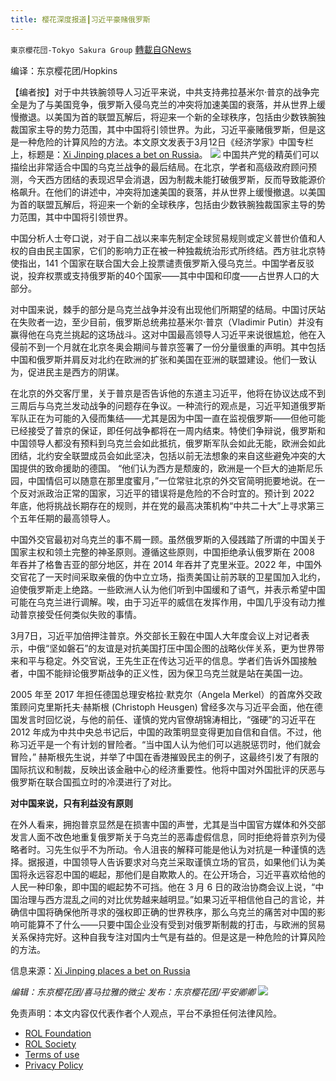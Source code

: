 ```yaml
---
title: 樱花深度报道┃习近平豪赌俄罗斯
---
```

`東京櫻花団-Tokyo Sakura Group` [轉載自GNews](https://gnews.org/zh-hans/2183595/)

编译：东京樱花团/Hopkins

【编者按】对于中共铁腕领导人习近平来说，中共支持弗拉基米尔·普京的战争完全是为了与美国竞争，俄罗斯入侵乌克兰的冲突将加速美国的衰落，并从世界上缓慢撤退。以美国为首的联盟瓦解后，将迎来一个新的全球秩序，包括由少数铁腕独裁国家主导的势力范围，其中中国将引领世界。为此，习近平豪赌俄罗斯，但是这是一种危险的计算风险的方法。本文原文发表于3月12日《经济学家》中国专栏上，标题是：[Xi Jinping places a bet on Russia](https://www.economist.com/china/2022/03/12/xi-jinping-places-a-bet-on-russia)。
![](https://assets.gnews.org/wp-content/uploads/2022/03/image-1946.png)
中国共产党的精英们可以描绘出非常适合中国的乌克兰战争的最后结局。在北京，学者和高级政府顾问预测，今天西方团结的表现迟早会消退，因为制裁未能打破俄罗斯，反而导致能源价格飙升。在他们的讲述中，冲突将加速美国的衰落，并从世界上缓慢撤退。以美国为首的联盟瓦解后，将迎来一个新的全球秩序，包括由少数铁腕独裁国家主导的势力范围，其中中国将引领世界。

中国分析人士夸口说，对于自二战以来率先制定全球贸易规则或定义普世价值和人权的自由民主国家，它们的影响力正在被一种独裁统治形式所终结。西方驻北京特使指出，141 个国家在联合国大会上投票谴责俄罗斯入侵乌克兰。中国学者反驳说，投弃权票或支持俄罗斯的40个国家——其中中国和印度——占世界人口的大部分。

对中国来说，棘手的部分是乌克兰战争并没有出现他们所期望的结局。中国讨厌站在失败者一边，至少目前，俄罗斯总统弗拉基米尔·普京（Vladimir Putin）并没有赢得他在乌克兰挑起的这场战斗。这对中国最高领导人习近平来说很尴尬，他在入侵前不到一个月就在北京冬奥会期间与普京签署了一份分量很重的声明。其中包括中国和俄罗斯并肩反对北约在欧洲的扩张和美国在亚洲的联盟建设。他们一致认为，促进民主是西方的阴谋。

在北京的外交客厅里，关于普京是否告诉他的东道主习近平，他将在协议达成不到三周后与乌克兰发动战争的问题存在争议。一种流行的观点是，习近平知道俄罗斯军队正在为可能的入侵而集结——尤其是因为中国一直在监视俄罗斯——但他可能已经接受了普京的保证，即任何战争都将在一周内结束。特使们争辩说，俄罗斯和中国领导人都没有预料到乌克兰会如此抵抗，俄罗斯军队会如此无能，欧洲会如此团结，北约安全联盟成员会如此坚决，包括以前无法想象的来自这些避免冲突的大国提供的致命援助的德国。 “他们认为西方是颓废的，欧洲是一个巨大的迪斯尼乐园，中国情侣可以随意在那里度蜜月，”一位常驻北京的外交官简明扼要地说。在一个反对派政治正常的国家，习近平的错误将是危险的不合时宜的。预计到 2022 年底，他将挑战长期存在的规则，并在党的最高决策机构“中共二十大”上寻求第三个五年任期的最高领导人。

中国外交官最初对乌克兰的事不屑一顾。虽然俄罗斯的入侵践踏了所谓的中国关于国家主权和领土完整的神圣原则。遵循这些原则，中国​​拒绝承认俄罗斯在 2008 年吞并了格鲁吉亚的部分地区，并在 2014 年吞并了克里米亚。2022 年，中国外交官花了一天时间采取亲俄的伪中立立场，指责美国让前苏联的卫星国加入北约，迫使俄罗斯走上绝路。一些欧洲人认为他们听到中国缓和了语气，并表示希望中国可能在乌克兰进行调解。唉，由于习近平的威信在发挥作用，中国几乎没有动力推动普京接受任何类似失败的事情。

3月7日，习近平加倍押注普京。外交部长王毅在中国人大年度会议上对记者表示，中俄“坚如磐石”的友谊是对抗美国打压中国企图的战略伙伴关系，更为世界带来和平与稳定。外交官说，王先生正在传达习近平的信息。学者们告诉外国接触者，中国不能辩论俄罗斯战争的正义性，因为保卫乌克兰就是站在美国一边。

2005 年至 2017 年担任德国总理安格拉·默克尔（Angela Merkel）的首席外交政策顾问克里斯托夫·赫斯根 (Christoph Heusgen) 曾经多次与习近平会面，他在德国发言时回忆说，与他的前任、谨慎的党内官僚胡锦涛相比，“强硬”的习近平在 2012 年成为中共中央总书记后，中国的政策明显变得更加自信和自信。不过，他称习近平是一个有计划的冒险者。“当中国人认为他们可以逃脱惩罚时，他们就会冒险，” 赫斯根先生说，并举了中国在香港摧毁民主的例子，这最终引发了有限的国际抗议和制裁，反映出该金融中心的经济重要性。他将中国对外国批评的厌恶与俄罗斯在联合国孤立时的冷漠进行了对比。

**对中国来说，只有利益没有原则**

在外人看来，拥抱普京显然是在损害中国的声誉，尤其是当中国官方媒体和外交部发言人面不改色地重复俄罗斯关于乌克兰的恶毒虚假信息，同时拒绝将普京列为侵略者时。习先生似乎不为所动。令人沮丧的解释可能是他认为对抗是一种谨慎的选择。据报道，中国领导人告诉要求对乌克兰采取谨慎立场的官员，如果他们认为美国将永远容忍中国的崛起，那他们是自欺欺人的。在公开场合，习近平喜欢给他的人民一种印象，即中国的崛起势不可挡。他在 3 月 6 日的政治协商会议上说，“中国治理与西方混乱之间的对比优势越来越明显。”如果习近平相信他自己的言论，并确信中国将确保他所寻求的强权即正确的世界秩序，那么乌克兰的痛苦对中国的影响可能算不了什么——只要中国企业没有受到对俄罗斯制裁的打击，与欧洲的贸易关系保持完好。这种自我专注对国内士气是有益的。但是这是一种危险的计算风险的方法。

信息来源：[Xi Jinping places a bet on Russia](https://www.economist.com/china/2022/03/12/xi-jinping-places-a-bet-on-russia)

*编辑：东京樱花团/喜马拉雅的微尘
发布：东京樱花团/平安卿卿*
![](https://assets.gnews.org/wp-content/uploads/2022/03/%E4%BA%8C%E7%BB%B4%E7%A0%81-3.jpg)
 

免责声明：本文内容仅代表作者个人观点，平台不承担任何法律风险。

- [ROL Foundation](https://rolfoundation.org/)
- [ROL Society](https://rolsociety.org/)
- [Terms of use](https://gnews.org/terms-of-use-3/)
- [Privacy Policy](https://gnews.org/privacy-policy/)
